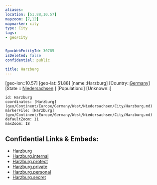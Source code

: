 ```yaml
---
aliases: 
location: [51.88,10.57]
mapzoom: [7,12] 
mapmarker: city 
type: City
tags:
- geo/City


SpocWebEntityId: 30785
isDeleted: false
confidential: public

title: Harzburg
---
```

[geo-lon::10.57]
[geo-lat::51.88]
[name::Harzburg]
[Country::[Germany](geo/Continent/Europe/Germany.md)]
[State :: [Niedersachsen](geo/Continent/Europe/Germany/West/Niedersachsen.md) ]
[Population::]
[Unknown::]


```leaflet
id: Harzburg
coordinates: [Harzburg](geo/Continent/Europe/Germany/West/Niedersachsen/City/Harzburg.md)
markerFile: [Harzburg](geo/Continent/Europe/Germany/West/Niedersachsen/City/Harzburg.md)
defaultZoom: 11 
maxZoom: 18
```


## Confidential Links & Embeds: 
- [Harzburg](../../../../../../../../_public/geo/Continent/Europe/Germany/West/Niedersachsen/City/Harzburg.md) 
- [Harzburg.internal](../../../../../../../../_internal/geo/Continent/Europe/Germany/West/Niedersachsen/City/Harzburg.internal.md) 
- [Harzburg.protect](../../../../../../../../_protect/geo/Continent/Europe/Germany/West/Niedersachsen/City/Harzburg.protect.md) 
- [Harzburg.private](../../../../../../../../_private/geo/Continent/Europe/Germany/West/Niedersachsen/City/Harzburg.private.md) 
- [Harzburg.personal](../../../../../../../../_personal/geo/Continent/Europe/Germany/West/Niedersachsen/City/Harzburg.personal.md) 
- [Harzburg.secret](../../../../../../../../_secret/geo/Continent/Europe/Germany/West/Niedersachsen/City/Harzburg.secret.md) 

